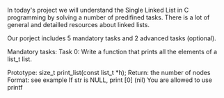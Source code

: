 In today's project we will understand the Single Linked List in C programming by solving a number of predifined tasks.
There is a lot of general and detailled resources about linked lists.

Our porject includes 5 mandatory tasks and 2 advanced tasks (optional).

Mandatory tasks:
Task 0:
Write a function that prints all the elements of a list_t list.

Prototype: size_t print_list(const list_t *h);
Return: the number of nodes
Format: see example
If str is NULL, print [0] (nil)
You are allowed to use printf

